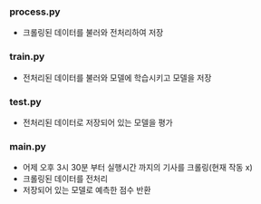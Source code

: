 ### process.py
- 크롤링된 데이터를 불러와 전처리하여 저장

### train.py
- 전처리된 데이터를 불러와 모델에 학습시키고 모델을 저장

### test.py
- 전처리된 데이터로 저장되어 있는 모델을 평가

### main.py
- 어제 오후 3시 30분 부터 실행시간 까지의 기사를 크롤링(현재 작동 x)
- 크롤링된 데이터를 전처리
- 저장되어 있는 모델로 예측한 점수 반환